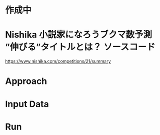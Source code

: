 # 作成中
# Nishika 小説家になろうブクマ数予測 ”伸びる”タイトルとは？ ソースコード
https://www.nishika.com/competitions/21/summary

# Approach

# Input Data

# Run

